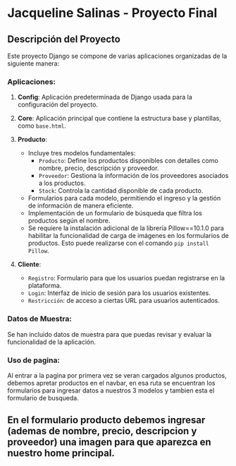 # Jacqueline Salinas - Proyecto Final

## Descripción del Proyecto

Este proyecto Django se compone de varias aplicaciones organizadas de la siguiente manera:

### Aplicaciones:
1. **Config**: Aplicación predeterminada de Django usada para la configuración del proyecto.
2. **Core**: Aplicación principal que contiene la estructura base y plantillas, como `base.html`.
3. **Producto**:
    - Incluye tres modelos fundamentales:
        - `Producto`: Define los productos disponibles con detalles como nombre, precio, descripción y proveedor.
        - `Proveedor`: Gestiona la información de los proveedores asociados a los productos.
        - `Stock`: Controla la cantidad disponible de cada producto.
    - Formularios para cada modelo, permitiendo el ingreso y la gestión de información de manera eficiente.
    - Implementación de un formulario de búsqueda que filtra los productos según el nombre.
    - Se requiere la instalación adicional de la librería Pillow==10.1.0 para habilitar la funcionalidad de carga de imágenes en los formularios de productos. Esto puede realizarse con el comando `pip install Pillow`.
4. **Cliente**:

    - `Registro`: Formulario para que los usuarios puedan registrarse en la plataforma.
    - `Login`: Interfaz de inicio de sesión para los usuarios existentes.
    - `Restricción`: de acceso a ciertas URL para usuarios autenticados.

### Datos de Muestra:
Se han incluido datos de muestra para que puedas revisar y evaluar la funcionalidad de la aplicación.

### Uso de pagina:
Al entrar a la pagina por primera vez se veran cargados algunos productos, debemos apretar productos en el navbar, en esa ruta se encuentran los formularios para ingresar datos a nuestros 3 modelos y tambien esta el formulario de busqueda.

En el formulario producto debemos ingresar (ademas de nombre, precio, descripcion y proveedor) una imagen para que aparezca en nuestro home principal.
---
